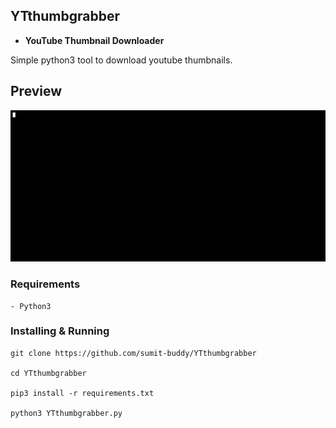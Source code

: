 ## YTthumbgrabber
- <strong>YouTube Thumbnail Downloader</strong>

Simple python3 tool to download youtube thumbnails.

## Preview
![youtube thumbnail downloader python script](https://raw.githubusercontent.com/sumit-buddy/YTthumbgrabber/master/YTthumbgrabber.gif)

### Requirements
```
- Python3
```

### Installing & Running
```
git clone https://github.com/sumit-buddy/YTthumbgrabber

cd YTthumbgrabber

pip3 install -r requirements.txt

python3 YTthumbgrabber.py
```

